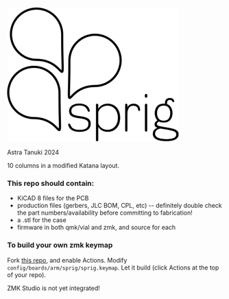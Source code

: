 ![sprig logo](img/sprig_logo.png)

Astra Tanuki 2024

10 columns in a modified Katana layout.

### This repo should contain:
- KiCAD 8 files for the PCB
- production files (gerbers, JLC BOM, CPL, etc) -- definitely double check the part numbers/availability before committing to fabrication! 
- a .stl for the case
- firmware in both qmk/vial and zmk, and source for each

### To build your own zmk keymap
Fork [this repo](https://github.com/sbkeebs/sprig-zmk-config), and enable Actions. Modify `config/boards/arm/sprig/sprig.keymap`. Let it build (click Actions at the top of your repo).

ZMK Studio is not yet integrated!
